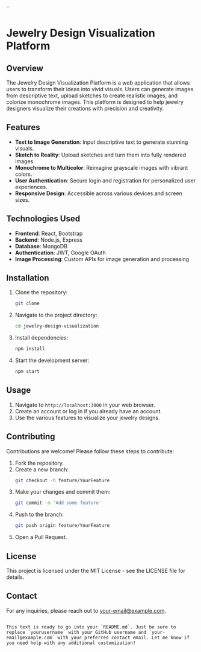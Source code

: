 
``
# Jewelry Design Visualization Platform

## Overview

The Jewelry Design Visualization Platform is a web application that allows users to transform their ideas into vivid visuals. Users can generate images from descriptive text, upload sketches to create realistic images, and colorize monochrome images. This platform is designed to help jewelry designers visualize their creations with precision and creativity.

## Features

- **Text to Image Generation**: Input descriptive text to generate stunning visuals.
- **Sketch to Reality**: Upload sketches and turn them into fully rendered images.
- **Monochrome to Multicolor**: Reimagine grayscale images with vibrant colors.
- **User Authentication**: Secure login and registration for personalized user experiences.
- **Responsive Design**: Accessible across various devices and screen sizes.

## Technologies Used

- **Frontend**: React, Bootstrap
- **Backend**: Node.js, Express
- **Database**: MongoDB
- **Authentication**: JWT, Google OAuth
- **Image Processing**: Custom APIs for image generation and processing

## Installation

1. Clone the repository:
   ```bash
   git clone 
   ```

2. Navigate to the project directory:
   ```bash
   cd jewelry-design-visualization
   ```

3. Install dependencies:
   ```bash
   npm install
   ```

4. Start the development server:
   ```bash
   npm start
   ```

## Usage

1. Navigate to `http://localhost:3000` in your web browser.
2. Create an account or log in if you already have an account.
3. Use the various features to visualize your jewelry designs.

## Contributing

Contributions are welcome! Please follow these steps to contribute:

1. Fork the repository.
2. Create a new branch:
   ```bash
   git checkout -b feature/YourFeature
   ```
3. Make your changes and commit them:
   ```bash
   git commit -m 'Add some feature'
   ```
4. Push to the branch:
   ```bash
   git push origin feature/YourFeature
   ```
5. Open a Pull Request.

## License

This project is licensed under the MIT License - see the LICENSE file for details.

## Contact

For any inquiries, please reach out to your-email@example.com.
```

This text is ready to go into your `README.md`. Just be sure to replace `yourusername` with your GitHub username and `your-email@example.com` with your preferred contact email. Let me know if you need help with any additional customization!

